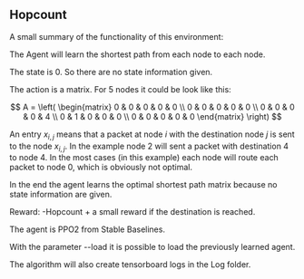 ## Hopcount



A small summary of the  functionality of this environment:



The Agent will learn the shortest path from each node to each node.

The state is 0. So there are no state information given.

The action is a matrix. For 5 nodes it could be look like this:

$$ A = \left( \begin{matrix} 0 & 0 & 0 & 0 & 0 \\ 0 & 0 & 0 & 0 & 0 \\ 0 & 0 & 0 & 0 & 4 \\ 0 & 1 & 0 & 0 & 0 \\ 0 & 0 & 0 & 0 & 0 \end{matrix} \right) $$

An entry $x_{i,j}$ means that a packet at node $i$ with the destination node $j$ is sent to the node $x_{i,j}$. 
In the example node 2 will sent a packet with destination 4 to node 4. In the most cases (in this example) each node will route each packet to node 0, which is obviously not optimal.


In the end the agent learns the optimal shortest path matrix because no state information are given.


Reward: -Hopcount + a small reward if the destination is reached.



The agent is PPO2 from Stable Baselines.


With the parameter --load it is possible to load the previously learned agent.

The algorithm will  also create tensorboard logs in the Log folder.